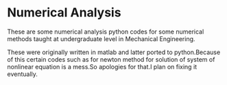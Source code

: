 # Numerical Analysis

These are some numerical analysis python codes for some numerical methods taught at undergraduate level in Mechanical Engineering. 

These were originally written in matlab and latter ported to python.Because of this certain codes such as for newton method for solution of system of nonlinear equation is a mess.So apologies for that.I plan on fixing it eventually.

